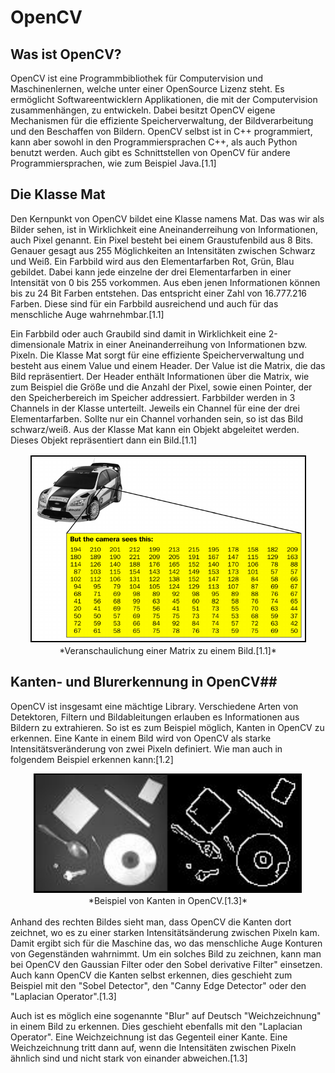 # OpenCV
## Was ist OpenCV?
OpenCV ist eine Programmbibliothek für Computervision und Maschinenlernen, welche unter einer OpenSource Lizenz steht. Es ermöglicht Softwareentwicklern Applikationen, die mit der Computervision zusammenhängen, zu entwickeln. Dabei besitzt OpenCV eigene Mechanismen für die effiziente Speicherverwaltung, der Bildverarbeitung und den Beschaffen von Bildern. OpenCV selbst ist in C++ programmiert, kann aber sowohl in den Programmiersprachen C++, als auch Python benutzt werden. Auch gibt es Schnittstellen von OpenCV für andere Programmiersprachen, wie zum Beispiel Java.[1.1]

## Die Klasse Mat
Den Kernpunkt von OpenCV bildet eine Klasse namens Mat. Das was wir als Bilder sehen, ist in Wirklichkeit eine Aneinanderreihung von Informationen, auch Pixel genannt. Ein Pixel besteht bei einem Graustufenbild aus 8 Bits. Genauer gesagt aus 255 Möglichkeiten an Intensitäten zwischen Schwarz und Weiß. Ein Farbbild wird aus den Elementarfarben Rot, Grün, Blau gebildet. Dabei kann jede einzelne der drei Elementarfarben in einer Intensität von 0 bis 255 vorkommen. Aus eben jenen Informationen können bis zu 24 Bit Farben entstehen. Das entspricht einer Zahl von 16.777.216 Farben. Diese sind für ein Farbbild ausreichend und auch für das menschliche Auge wahrnehmbar.[1.1]

Ein Farbbild oder auch Graubild sind damit in Wirklichkeit eine 2-dimensionale Matrix in einer Aneinanderreihung von Informationen bzw. Pixeln. Die Klasse Mat sorgt für eine effiziente Speicherverwaltung und besteht aus einem Value und einem Header. Der Value ist die Matrix, die das Bild repräsentiert. Der Header enthält Informationen über die Matrix, wie zum Beispiel die Größe und die Anzahl der Pixel, sowie einen Pointer, der den Speicherbereich im Speicher addressiert. Farbbilder werden in 3 Channels in der Klasse unterteilt. Jeweils ein Channel für eine der drei Elementarfarben. Sollte nur ein Channel vorhanden sein, so ist das Bild schwarz/weiß. Aus der Klasse Mat kann ein Objekt abgeleitet werden. Dieses Objekt repräsentiert dann ein Bild.[1.1]

<center><img src="../../assets/Matrix.png" /><br>
*Veranschaulichung einer Matrix zu einem Bild.[1.1]*</center>

## Kanten- und Blurerkennung in OpenCV##
OpenCV ist insgesamt eine mächtige Library. Verschiedene Arten von Detektoren, Filtern und Bildableitungen erlauben es Informationen aus Bildern zu extrahieren. So ist es zum Beispiel möglich, Kanten in OpenCV zu erkennen. Eine Kante in einem Bild wird von OpenCV als starke Intensitätsveränderung von zwei Pixeln definiert. Wie man auch in folgendem Beispiel erkennen kann:[1.2]
<center><img src="../../assets/edge.png" /><br>
*Beispiel von Kanten in OpenCV.[1.3]*</center><br>
Anhand des rechten Bildes sieht man, dass OpenCV die Kanten dort zeichnet, wo es zu einer starken Intensitätsänderung zwischen Pixeln kam. Damit ergibt sich für die Maschine das, wo das menschliche Auge Konturen von Gegenständen wahrnimmt. Um ein solches Bild zu zeichnen, kann man bei OpenCV den Gaussian Filter oder den Sobel derivative Filter" einsetzen. Auch kann OpenCV die Kanten selbst erkennen, dies geschieht zum Beispiel mit den "Sobel Detector", den "Canny Edge Detector" oder den "Laplacian Operator".[1.3]

Auch ist es möglich eine sogenannte "Blur" auf Deutsch "Weichzeichnung" in einem Bild zu erkennen. Dies geschieht ebenfalls mit den "Laplacian Operator". Eine Weichzeichnung ist das Gegenteil einer Kante. Eine Weichzeichnung tritt dann auf, wenn die Intensitäten zwischen Pixeln ähnlich sind und nicht stark von einander abweichen.[1.3]
